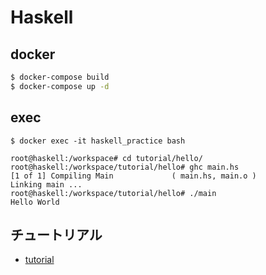 # Haskell

## docker
```bash
$ docker-compose build
$ docker-compose up -d
```

## exec
```
$ docker exec -it haskell_practice bash

root@haskell:/workspace# cd tutorial/hello/
root@haskell:/workspace/tutorial/hello# ghc main.hs
[1 of 1] Compiling Main             ( main.hs, main.o )
Linking main ...
root@haskell:/workspace/tutorial/hello# ./main
Hello World
```

## チュートリアル
- [tutorial](./workspace/tutorial)
